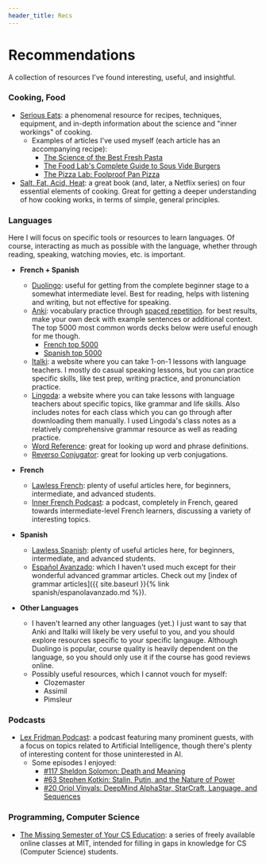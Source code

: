 ```yaml
---
header_title: Recs
---
```


# Recommendations

A collection of resources I've found interesting, useful, and insightful.

### Cooking, Food

- [Serious Eats](https://www.seriouseats.com): a phenomenal resource for recipes, techniques, equipment, and in-depth information about the science and "inner workings" of cooking.
    - Examples of articles I've used myself (each article has an accompanying recipe):
        - [The Science of the Best Fresh Pasta](https://www.seriouseats.com/2015/01/best-easy-all-purpose-fresh-pasta-dough-recipe-instructions.html)
        - [The Food Lab's Complete Guide to Sous Vide Burgers](https://www.seriouseats.com/2015/08/the-food-lab-complete-guide-to-sous-vide-burger.html)
        - [The Pizza Lab: Foolproof Pan Pizza](https://slice.seriouseats.com/2013/01/the-pizza-lab-the-worlds-easiest-pizza-no-knead-no-stretch-pan-pizza.html)
- [Salt, Fat, Acid, Heat](https://www.saltfatacidheat.com): a great book (and, later, a Netflix series) on four essential elements of cooking. Great for getting a deeper understanding of how cooking works, in terms of simple, general principles. 

### Languages
Here I will focus on specific tools or resources to learn languages. Of course, interacting as much as possible with the language, whether through reading, speaking, watching movies, etc. is important. 

- **French + Spanish**
    - [Duolingo](https://duolingo.com): useful for getting from the complete beginner stage to a somewhat intermediate level. Best for reading, helps with listening and writing, but not effective for speaking.
    - [Anki](https://ankiweb.net): vocabulary practice through [spaced repetition](https://en.wikipedia.org/wiki/Spaced_repetition). for best results, make your own deck with example sentences or additional context. The top 5000 most common words decks below were useful enough for me though. 
        - [French top 5000](https://ankiweb.net/shared/info/893324022)
        - [Spanish top 5000](https://ankiweb.net/shared/info/241428882)
    - [Italki](https://italki.com): a website where you can take 1-on-1 lessons with language teachers. I mostly do casual speaking lessons, but you can practice specific skills, like test prep, writing practice, and pronunciation practice.
    - [Lingoda](https://lingoda.com): a website where you can take lessons with language teachers about specific topics, like grammar and life skills. Also includes notes for each class which you can go through after downloading them manually. I used Lingoda's class notes as a relatively comprehensive grammar resource as well as reading practice.
    - [Word Reference](https://wordreference.com): great for looking up word and phrase definitions.
    - [Reverso Conjugator](https://conjugator.reverso.net/): great for looking up verb conjugations.

- **French**
    - [Lawless French](https://www.lawlessfrench.com/): plenty of useful articles here, for beginners, intermediate, and advanced students. 
    - [Inner French Podcast](https://innerfrench.com/): a podcast, completely in French, geared towards intermediate-level French learners, discussing a variety of interesting topics. 

- **Spanish**
    - [Lawless Spanish](https://www.lawlessspanish.com/): plenty of useful articles here, for beginners, intermediate, and advanced students. 
    - [Español Avanzado](https://www.espanolavanzado.com/): which I haven't used much except for their wonderful advanced grammar articles. Check out my [index of grammar articles]({{ site.baseurl }}{% link spanish/espanolavanzado.md %}).

- **Other Languages**
    - I haven't learned any other languages (yet.) I just want to say that Anki and Italki will likely be very useful to you, and you should explore resources specific to your specific langauge. Although Duolingo is popular, course quality is heavily dependent on the language, so you should only use it if the course has good reviews online.
    - Possibly useful resources, which I cannot vouch for myself:
        - Clozemaster
        - Assimil
        - Pimsleur

### Podcasts

- [Lex Fridman Podcast](https://lexfridman.com/podcast/): a podcast featuring many prominent guests, with a focus on topics related to Artificial Intelligence, though there's plenty of interesting content for those uninterested in AI. 
    - Some episodes I enjoyed:
        - [#117 Sheldon Solomon: Death and Meaning](https://www.youtube.com/watch?v=qfKyNxfyWbo&t=1144s&ab_channel=LexFridman)
        - [#63 Stephen Kotkin: Stalin, Putin, and the Nature of Power](https://www.youtube.com/watch?v=oCkkjnpS2f8&ab_channel=LexFridman)
        - [#20 Oriol Vinyals: DeepMind AlphaStar, StarCraft, Language, and Sequences](https://www.youtube.com/watch?v=Kedt2or9xlo&ab_channel=LexFridman)

### Programming, Computer Science

- [The Missing Semester of Your CS Education](https://missing.csail.mit.edu): a series of freely available online classes at MIT, intended for filling in gaps in knowledge for CS (Computer Science) students.
